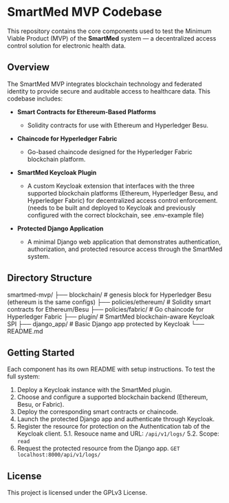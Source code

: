 # SmartMed MVP Codebase

This repository contains the core components used to test the Minimum Viable Product (MVP) of the **SmartMed** system — a decentralized access control solution for electronic health data.

## Overview

The SmartMed MVP integrates blockchain technology and federated identity to provide secure and auditable access to healthcare data. This codebase includes:

- **Smart Contracts for Ethereum-Based Platforms**
  - Solidity contracts for use with Ethereum and Hyperledger Besu.

- **Chaincode for Hyperledger Fabric**
  - Go-based chaincode designed for the Hyperledger Fabric blockchain platform.

- **SmartMed Keycloak Plugin**
  - A custom Keycloak extension that interfaces with the three supported blockchain platforms (Ethereum, Hyperledger Besu, and Hyperledger Fabric) for decentralized access control enforcement. (needs to be built and deployed to Keycloak and previously configured with the correct blockchain, see .env-example file)

- **Protected Django Application**
  - A minimal Django web application that demonstrates authentication, authorization, and protected resource access through the SmartMed system.

## Directory Structure
smartmed-mvp/
├── blockchain/ # genesis block for Hyperledger Besu (ethereum is the same configs)
├── policies/ethereum/ # Solidity smart contracts for Ethereum/Besu
├── policies/fabric/ # Go chaincode for Hyperledger Fabric
├── plugin/ # SmartMed blockchain-aware Keycloak SPI
├── django_app/ # Basic Django app protected by Keycloak
└── README.md

## Getting Started

Each component has its own README with setup instructions. To test the full system:

1. Deploy a Keycloak instance with the SmartMed plugin.
2. Choose and configure a supported blockchain backend (Ethereum, Besu, or Fabric).
3. Deploy the corresponding smart contracts or chaincode.
4. Launch the protected Django app and authenticate through Keycloak.
5. Register the resource for protection on the Authentication tab of the Keycloak client.
    5.1. Resouce name and URL: `/api/v1/logs/`
    5.2. Scope: `read`
6. Request the protected resource from the Django app.
    `GET localhost:8000/api/v1/logs/`

## License

This project is licensed under the GPLv3 License.